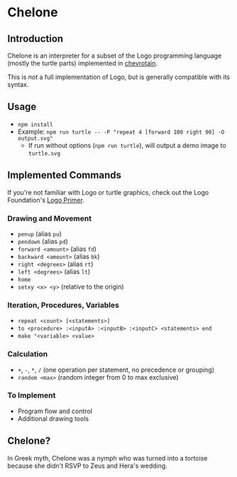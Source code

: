 # Chelone

## Introduction

Chelone is an interpreter for a subset of the Logo programming language (mostly the turtle parts) implemented in [chevrotain](https://raw.githubusercontent.com/SAP/chevrotain/).

This is *not* a full implementation of Logo, but is generally compatible with its syntax.

## Usage

-   `npm install`
-   Example: `npm run turtle -- -P "repeat 4 [forward 100 right 90] -O output.svg"`
    -   If run without options (`npm run turtle`), will output a demo image to `turtle.svg`

## Implemented Commands

If you're not familiar with Logo or turtle graphics, check out the Logo Foundation's [Logo Primer](https://el.media.mit.edu/logo-foundation/what_is_logo/logo_primer.html).

### Drawing and Movement

-   `penup` (alias `pu`)
-   `pendown` (alias `pd`)
-   `forward <amount>` (alias `fd`)
-   `backward <amount>` (alias `bk`)
-   `right <degrees>` (alias `rt`)
-   `left <degrees>` (alias `lt`)
-   `home`
-   `setxy <x> <y>` (relative to the origin)

### Iteration, Procedures, Variables

-   `repeat <count> [<statements>]`
-   `to <procedure> :<inputA> :<inputB> :<inputC> <statements> end`
-   `make "<variable> <value>`

### Calculation

-   `+`, `-`, `*`, `/` (one operation per statement, no precedence or grouping)
-   `random <max>` (random integer from 0 to max exclusive)

### To Implement

-   Program flow and control
-   Additional drawing tools

## Chelone?

In Greek myth, Chelone was a nymph who was turned into a tortoise because she didn't RSVP to Zeus and Hera's wedding.
